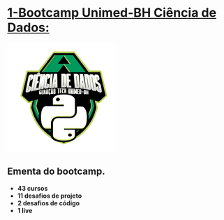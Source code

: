 
# [1-Bootcamp Unimed-BH Ciência de Dados:](https://github.com/Jcnok/digitalinnovationone/tree/main/Unimed-BH%20-%20Ci%C3%AAncia%20de%20Dados)

![alt tag](https://github.com/Jcnok/digitalinnovationone/blob/main/images/Unimed-BH-Ciencia_de_dados2.png)

## Ementa do bootcamp.

* **43 cursos**
* **11 desafios de projeto** 
* **2 desafios de código**
* **1 live**

